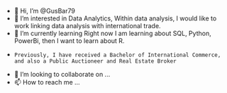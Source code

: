 - 👋 Hi, I’m @GusBar79
- 👀 I’m interested in Data Analytics, Within data analysis, I would like to work linking data analysis with international trade. 
- 🌱 I’m currently learning Right now I am learning about SQL, Python, PowerBi, then I want to learn about R. 
-     Previously, I have received a Bachelor of International Commerce, and also a Public Auctioneer and Real Estate Broker
- 💞️ I’m looking to collaborate on ...
- 📫 How to reach me ...

<!---
GusBar79/GusBar79 is a ✨ special ✨ repository because its `README.md` (this file) appears on your GitHub profile.
You can click the Preview link to take a look at your changes.
--->
